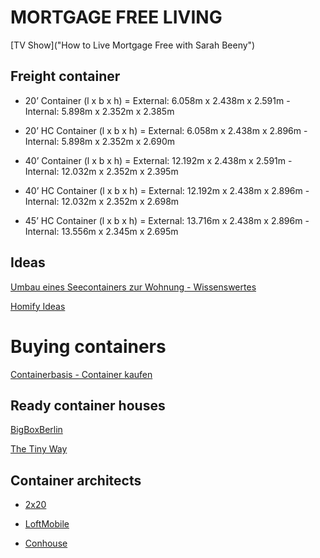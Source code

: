 # MORTGAGE FREE LIVING

[TV Show]("How to Live Mortgage Free with Sarah Beeny")

## Freight container

* 20’ Container (l x b x h) = External: 6.058m x 2.438m x 2.591m - Internal: 5.898m x 2.352m x 2.385m

* 20’ HC Container (l x b x h) = External: 6.058m x 2.438m x 2.896m - Internal: 5.898m x 2.352m x 2.690m

* 40’ Container (l x b x h) = External: 12.192m x 2.438m x 2.591m - Internal: 12.032m x 2.352m x 2.395m

* 40’ HC Container (l x b x h) = External: 12.192m x 2.438m x 2.896m - Internal: 12.032m x 2.352m x 2.698m

* 45’ HC Container (l x b x h) = External: 13.716m x 2.438m x 2.896m - Internal: 13.556m x 2.345m x 2.695m

## Ideas

[Umbau eines Seecontainers zur Wohnung - Wissenswertes](https://www.my-hammer.de/artikel/umbau-eines-seecontainers-zur-wohnung-wissenswertes.html)

[Homify Ideas](https://www.homify.de/ideenbuecher/18848/die-guenstige-variante-zum-haus-containerhaus)

# Buying containers

[Containerbasis - Container kaufen](https://www.containerbasis.de/)

## Ready container houses

[BigBoxBerlin](https://bigboxberlin.de/)

[The Tiny Way](https://www.tinyway.de/)

## Container architects

* [2x20](http://www.twotimestwentyfeet.com/)

* [LoftMobile](https://www.loftmobile.de/)

* [Conhouse](https://www.loftmobile.de/)
